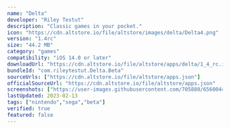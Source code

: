 ```yaml
---
name: "Delta"
developer: "Riley Testut"
description: "Classic games in your pocket."
icon: "https://cdn.altstore.io/file/altstore/images/delta/Delta4.png"
version: "1.4rc"
size: "44.2 MB"
category: "games"
compatibility: "iOS 14.0 or later"
downloadUrl: "https://cdn.altstore.io/file/altstore/apps/delta/1_4_rc.ipa"
bundleId: "com.rileytestut.Delta.Beta"
sourceUrls: ["https://cdn.altstore.io/file/altstore/apps.json"]
officialSourceUrl: "https://cdn.altstore.io/file/altstore/apps.json"
screenshots: ["https://user-images.githubusercontent.com/705880/65600448-f7d9be00-df54-11e9-9e3e-d4c31296da94.PNG","https://user-images.githubusercontent.com/705880/65601942-e5ad4f00-df57-11e9-9255-1463e0296e46.PNG","https://user-images.githubusercontent.com/705880/65813009-f2ae8600-e183-11e9-9eb7-704effc11173.png","https://user-images.githubusercontent.com/705880/65601117-58b5c600-df56-11e9-9c19-9a5ba5da54cf.PNG"]
lastUpdated: 2023-02-13
tags: ["nintendo","sega","beta"]
verified: true
featured: false
---
```

